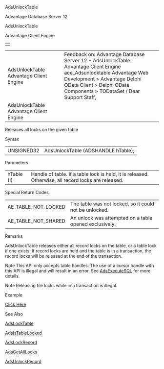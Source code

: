 AdsUnlockTable




Advantage Database Server 12  

AdsUnlockTable

Advantage Client Engine

|  |
| --- |
|  |

|  |  |  |  |  |
| --- | --- | --- | --- | --- |
| AdsUnlockTable  Advantage Client Engine |  |  | Feedback on: Advantage Database Server 12 - AdsUnlockTable Advantage Client Engine ace\_Adsunlocktable Advantage Web Development > Advantage Delphi OData Client > Delphi OData Components > TODataSet / Dear Support Staff, |  |
| AdsUnlockTable  Advantage Client Engine |  |  |  |  |

Releases all locks on the given table

Syntax

|  |  |
| --- | --- |
| UNSIGNED32 | AdsUnlockTable (ADSHANDLE hTable); |

Parameters

|  |  |
| --- | --- |
| hTable (I) | Handle of table. If a table lock is held, it is released. Otherwise, all record locks are released. |

Special Return Codes

|  |  |
| --- | --- |
| AE\_TABLE\_NOT\_LOCKED | The table was not locked, so it could not be unlocked. |
| AE\_TABLE\_NOT\_SHARED | An unlock was attempted on a table opened exclusively. |

Remarks

AdsUnlockTable releases either all record locks on the table, or a table lock if one exists. If record locks are held and the table is in a transaction, the record locks will be released at the end of the transaction.

Note This API only accepts table handles. The use of a cursor handle with this API is illegal and will result in an error. See [AdsExecuteSQL](ace_adsexecutesql.htm) for more details.

Note Releasing file locks while in a transaction is illegal.

Example

[Click Here](ace_examples.htm#adsunlocktableexample)

See Also

[AdsLockTable](ace_adslocktable.htm)

[AdsIsTableLocked](ace_adsistablelocked.htm)

[AdsLockRecord](ace_adslockrecord.htm)

[AdsGetAllLocks](ace_adsgetalllocks.htm)

[AdsUnlockRecord](ace_adsunlockrecord.htm)